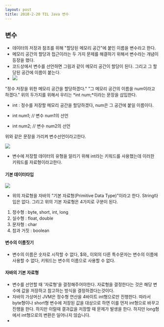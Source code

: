 ```yaml
---
layout: post
title: 2018-2-20 TIL Java 변수
---
```


## 변수

- 데이터의 저장과 참조를 위해 "할당된 메모리 공간"에 붙인 이름을 변수라고 한다.
- 메모리 공간의 할당과 접근이라는 두 가지 문제를 해결하기 위해서 변수라는 개념이 등장을 했다.
- 코드상에서 변수를 선언하면 그림과 같이 메모리 공간이 할당이 된다. 그리고 그 할당된 공간에 이름이 붙는다.
- ![](https://github.com/jaeyeon93/jaeyeon93.github.io/blob/master/images/var1.jpeg?raw=true)

"정수 저장을 위한 메모리 공간을 할당하겠다."
"그 메모리 공간의 이름을 num이라고 하겠다."
위의 두가지를 위해서 우리는 *int num;*이라는 문장을 삽입한다.
- int : 정수를 저장할 메모리 공간을 할당하겠다, num은 그 공간에 붙일 이름이다.

- int num1; // 변수 num1의 선언
- int num2; // 변수 num2의 선언

위와 같은 문장을 가리켜 변수선언이라고한다.

![](https://github.com/jaeyeon93/jaeyeon93.github.io/blob/master/images/var2.jpeg?raw=true)

- 변수에 저장할 데이터의 유형을 알리기 위해 int라는 키워드를 사용했는데 이러한 키워드를 자료형이라고한다.


#### 기본 데이터타입

![](https://github.com/jaeyeon93/jaeyeon93.github.io/blob/master/images/var3.jpeg?raw=true)

- 위의 자료형을 자바의 "기본 자료형(Primitive Data Type)"이라고 한다. String타입은 없다. 그리고 위의 기본 자료형은 4가지로 구분이 된다.

1. 정수형 : byte, short, int, long
2. 실수형 : float, double
3. 문자형 : char
4. 참과 거짓 : boolean

#### 변수의 이름짓기
 - 변수의 이름은 숫자로 시작할 수 없다, $와_ 이외의 다른 특수문자는 변수의 이름에 사용할 수 없다, 키워드는 변수의 이름으로 사용할 수 없다.

#### 자바의 기본 자료형

- 변수를 선언할 때 '자료형'을 결정해주어야한다. 자료형을 결정한다는 것은 해당 변수에 값을 저장하고 참고하는 방식을 결정하겠다는것이다.
- 자바의 가상머신 JVM은 정수형 연산을 4바이트 int형으로만 진행한다. 따라서 byte형이나 short형 변수에 저장된 값을 대상으로 하면 이를 먼저 int형으로 바꾸고 진행을 한다. 하지만 이럴때 결과값을 저장할 때 문제가 발생을 한다. 하지만 long형에서 int형으로의 변환은 일어나지 않습니다.
-
